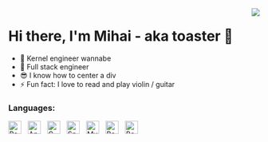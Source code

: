 <img align="right" src="https://github-readme-stats.vercel.app/api?username=toast3rx&show_icons=true&theme=radical">

# Hi there, I'm Mihai - aka toaster 👋

- 🎒 Kernel engineer wannabe
- 🌱 Full stack engineer
- 😎 I know how to center a div
- ⚡ Fun fact: I love to read and play violin / guitar

### Languages:

<img align="left" alt="React" width="26px" src="https://cdn.jsdelivr.net/gh/devicons/devicon/icons/react/react-original.svg" style="padding-right:10px;" />
<!-- angular icon -->
<img align="left" alt="Angular" width="26px" src="https://cdn.jsdelivr.net/gh/devicons/devicon/icons/angularjs/angularjs-original.svg" style="padding-right:10px;" />
<!-- C icon -->
<img align="left" alt="C" width="26px" src="https://cdn.jsdelivr.net/gh/devicons/devicon/icons/c/c-original.svg" style="padding-right:10px;" />
<!-- spring icon -->
<img align="left" alt="Spring" width="26px" src="https://cdn.jsdelivr.net/gh/devicons/devicon/icons/spring/spring-original.svg" style="padding-right:10px;" />
<!-- mysql icon -->
<img align="left" alt="MySQL" width="26px" src="https://cdn.jsdelivr.net/gh/devicons/devicon/icons/mysql/mysql-original.svg" style="padding-right:10px;" />
<!-- bash -->
<img align="left" alt="Bash" width="26px" src="https://cdn.jsdelivr.net/gh/devicons/devicon/icons/bash/bash-original.svg" style="padding-right:10px;" />
<!-- flutter -->
<img align="left" alt="Bash" width="26px" src="https://cdn.jsdelivr.net/gh/devicons/devicon/icons/flutter/flutter-original.svg" style="padding-right:10px;" />



